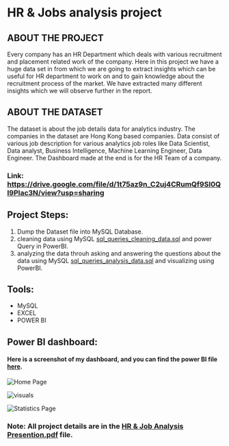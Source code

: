 # HR & Jobs analysis project

## ABOUT THE PROJECT
Every company has an HR Department which deals with various recruitment and 
placement related work of the company. Here in this project we have a huge data set 
in from which we are going to extract insights which can be useful for HR department 
to work on and to gain knowledge about the recruitment process of the market. We 
have extracted many different insights which we will observe further in the report.

## ABOUT THE DATASET
The dataset is about the job details data for analytics industry. The companies in the dataset are 
Hong Kong based companies. Data consist of various job description for various analytics job 
roles like Data Scientist, Data analyst, Business Intelligence, Machine Learning Engineer, Data 
Engineer. The Dashboard made at the end is for the HR Team of a company.
### Link: https://drive.google.com/file/d/1t75az9n_C2uj4CRumQf9SI0QI9PIac3N/view?usp=sharing

## Project Steps: 
1) Dump the Dataset file into MySQL Database.
2) cleaning data using MySQL [sql_queries_cleaning_data.sql](https://github.com/elsayed100/hr-analysis-project/blob/main/sql_queries_cleaning_data.sql) and power Query in PowerBI.
3) analyzing the data throuh asking and answering the questions about the data using MySQL [sql_queries_analysis_data.sql](https://github.com/elsayed100/hr-analysis-project/blob/main/sql_queries_analysis_data.sql) and visualizing using PowerBI.

## Tools: 
* MySQL
* EXCEL
* POWER BI

## Power BI dashboard: 
#### Here is a screenshot of my dashboard, and you can find the power BI file [here](https://app.powerbi.com/view?r=eyJrIjoiYTE0OGEyZDgtZDJkYy00NTAwLWI1NzEtZTIyNmQ1ZTc3ODgzIiwidCI6ImQzMTdiNDI0LWY4NDktNDk1Ni04NzIwLTAyZWNjOWIyNjJhYiJ9&pageName=ReportSection).
![Home Page](https://user-images.githubusercontent.com/104726222/166165965-239f7ff9-0603-4d18-8c2f-a384ee499703.PNG)

![visuals](https://user-images.githubusercontent.com/104726222/166165977-8e7193be-636d-4947-a195-7c2699851bb4.PNG)

![Statistics Page](https://user-images.githubusercontent.com/104726222/166165981-7f17623c-a020-4399-a9c6-7a052deaf32f.PNG)




### Note: All project details are in the [HR & Job Analysis Presention.pdf](https://github.com/elsayed100/hr-analysis-project/blob/main/HR%20%26%20Job%20Analysis%20Presention.pdf) file.
